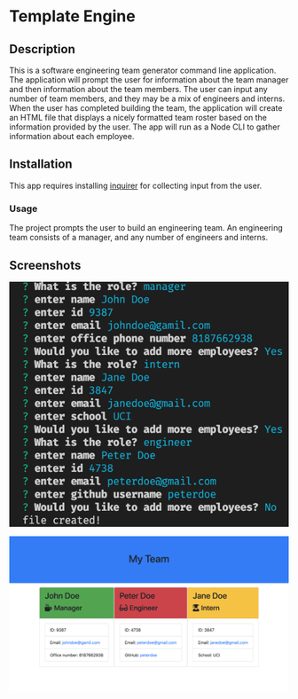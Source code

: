 # Template Engine
## Description

This is a software engineering team generator command line application. The application will prompt the user for information about the team manager and then information about the team members. The user can input any number of team members, and they may be a mix of engineers and interns. When the user has completed building the team, the application will create an HTML file that displays a nicely formatted team roster based on the information provided by the user. The app will run as a Node CLI to gather information about each employee.

## Installation

This app requires installing [inquirer](https://www.npmjs.com/package/inquirer) for collecting input from the user.

### Usage

The project prompts the user to build an engineering team. An engineering
team consists of a manager, and any number of engineers and interns.

## Screenshots

![Screenshot1](./Assets/screenshot1.png)

![Screenshot2](./Assets/screenshot2.png)